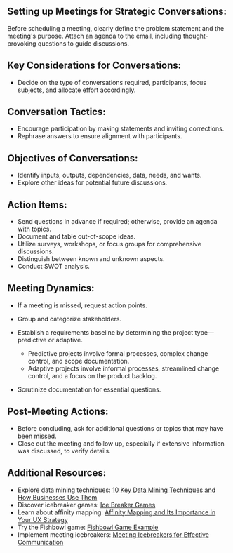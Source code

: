 ## **Setting up Meetings for Strategic Conversations:**

Before scheduling a meeting, clearly define the problem statement and the meeting's purpose. Attach an agenda to the email, including thought-provoking questions to guide discussions.

## **Key Considerations for Conversations:**

- Decide on the type of conversations required, participants, focus subjects, and allocate effort accordingly.

## **Conversation Tactics:**

- Encourage participation by making statements and inviting corrections.
- Rephrase answers to ensure alignment with participants.

## **Objectives of Conversations:**

- Identify inputs, outputs, dependencies, data, needs, and wants.
- Explore other ideas for potential future discussions.

## **Action Items:**

- Send questions in advance if required; otherwise, provide an agenda with topics.
- Document and table out-of-scope ideas.
- Utilize surveys, workshops, or focus groups for comprehensive discussions.
- Distinguish between known and unknown aspects.
- Conduct SWOT analysis.

## **Meeting Dynamics:**

- If a meeting is missed, request action points.
- Group and categorize stakeholders.
- Establish a requirements baseline by determining the project type—predictive or adaptive.

   - Predictive projects involve formal processes, complex change control, and scope documentation.
   - Adaptive projects involve informal processes, streamlined change control, and a focus on the product backlog.

- Scrutinize documentation for essential questions.

## **Post-Meeting Actions:**

- Before concluding, ask for additional questions or topics that may have been missed.
- Close out the meeting and follow up, especially if extensive information was discussed, to verify details.

## **Additional Resources:**

- Explore data mining techniques: [10 Key Data Mining Techniques and How Businesses Use Them](https://bootcamp.pe.gatech.edu/blog/10-key-data-mining-techniques-and-how-businesses-use-them/)
- Discover icebreaker games: [Ice Breaker Games](https://blog.hubspot.com/marketing/ice-breaker-games)
- Learn about affinity mapping: [Affinity Mapping and Its Importance in Your UX Strategy](https://medium.com/usabilitygeek/affinity-mapping-and-why-it-is-important-in-your-ux-strategy-322675234f9e)
- Try the Fishbowl game: [Fishbowl Game Example](https://creately.com/diagram/example/jc9765sr1/fishbowl-game-by-abdulfattah-alras-classic)
- Implement meeting icebreakers: [Meeting Icebreakers for Effective Communication](https://www.scienceofpeople.com/meeting-icebreakers/)
